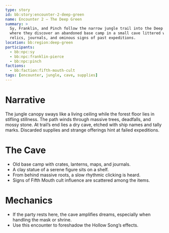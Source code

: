 ```yaml
---
type: story
id: bb:story:encounter-2-deep-green
name: Encounter 2 – The Deep Green
summary: >
  Sy, Franklin, and Pinch follow the narrow jungle trail into the Deep Green,
  where they discover an abandoned base camp in a small cave littered with
  relics, journals, and ominous signs of past expeditions.
location: bb:region:deep-green
participants:
  - bb:npc:sy
  - bb:npc:franklin-pierce
  - bb:npc:pinch
factions:
  - bb:faction:fifth-mouth-cult
tags: [encounter, jungle, cave, supplies]
---
```


# Narrative
The jungle canopy sways like a living ceiling while the forest floor lies in
stifling stillness. The path winds through massive trees, deadfalls, and mossy
stone. At trail’s end lies a dry cave, etched with ship names and tally marks.
Discarded supplies and strange offerings hint at failed expeditions.

# The Cave
- Old base camp with crates, lanterns, maps, and journals.
- A clay statue of a serene figure sits on a shelf.
- From behind massive roots, a slow rhythmic clicking is heard.
- Signs of Fifth Mouth cult influence are scattered among the items.

# Mechanics
- If the party rests here, the cave amplifies dreams, especially when handling
  the mask or shrine.
- Use this encounter to foreshadow the Hollow Song’s effects.
